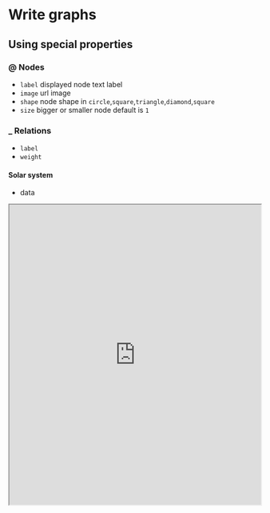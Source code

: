 # Write graphs 


## Using special properties

### @ Nodes
* `label` displayed node text label 
* `image` url image 
* `shape` node shape in `circle`,`square`,`triangle`,`diamond`,`square`
* `size`   bigger or smaller node default is `1`


### _ Relations
* `label` 
* `weight` 

#### Solar system


* data
<iframe src="https://docs.google.com/document/d/1pctuIXU4ioIjZ3v9P6vT8bpMMOVW_BUv1rYTFNctil8/edit" style="width:100%; height:600px"/>

* Graph 

    Use the `refresh` button after edition to see your changes.


<iframe src="https://botapad.padagraph.io/import/igraph.html?s=https://docs.google.com/document/d/1pctuIXU4ioIjZ3v9P6vT8bpMMOVW_BUv1rYTFNctil8/edit&gid=solar&nofoot=1" style="width:100%; height:400px"/>

#### direct links
<a target="iframe" href="https://docs.google.com/document/d/1pctuIXU4ioIjZ3v9P6vT8bpMMOVW_BUv1rYTFNctil8/edit">[edit google doc]</a> <a target="iframe" href="http://botapad.padagraph.io/import/igraph.html?s=google&gid=1pctuIXU4ioIjZ3v9P6vT8bpMMOVW_BUv1rYTFNctil8&nofoot=1"> [import graph]</a> <a target="iframe" href="http://botapad.padagraph.io/googledoc/1pctuIXU4ioIjZ3v9P6vT8bpMMOVW_BUv1rYTFNctil8"> [Edit & visualise]</a>


# More exemples

### Réseau ferroviaire
`data` https://docs.google.com/document/d/1QiWDBtjxx6b_jnvvYrqFykiTSZzYn_F84hY7V_GsEQ8/edit
`graph` http://botapad.padagraph.io/import/igraph.html?s=google&gid=1QiWDBtjxx6b_jnvvYrqFykiTSZzYn_F84hY7V_GsEQ8&nofoot=1	

### boat family tree
`data` https://docs.google.com/document/d/13YQ30xZHM-lTAifMBkUAcHagSOBo2Puy1PzZ_t1riPg/edit	
`graph` http://botapad.padagraph.io/import/igraph.html?s=google&gid=13YQ30xZHM-lTAifMBkUAcHagSOBo2Puy1PzZ_t1riPg&nofoot=1

### Us Pol
`data` https://ethercalc.org/uspol	
`graph` http://botapad.padagraph.io/import/igraph.html?s=https://ethercalc.org/uspol&nofoot=1&gid=uspol





